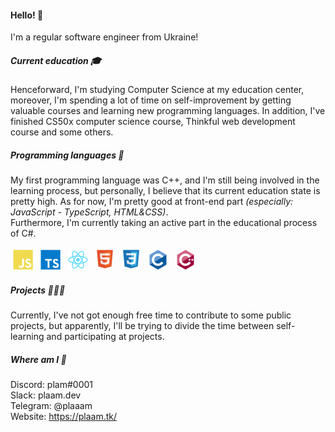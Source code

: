 #### Hello! 👋
I'm a regular software engineer from Ukraine!
##### Current education 🎓
Henceforward, I'm studying Computer Science at my education center, moreover, I'm spending a lot of time on self-improvement by getting valuable courses and learning new programming languages. In addition, I've finished CS50x computer science course, Thinkful web development course and some others.
##### Programming languages 🔧
My first programming language was C++, and I'm still being involved in the learning process, but personally, I believe that its current education state is pretty high. As for now, I'm pretty good at front-end part *(especially: JavaScript - TypeScript, HTML&CSS)*. </br>
Furthermore, I'm currently taking an active part in the educational process of C#.</br>

<p align = "left">
<img src="https://raw.githubusercontent.com/devicons/devicon/master/icons/javascript/javascript-plain.svg" alt="JS" height="32" style="vertical-align:top; margin:4px">
<img src="https://raw.githubusercontent.com/devicons/devicon/master/icons/typescript/typescript-plain.svg" alt="TS" height="32" style="vertical-align:top; margin:4px">
<img src="https://raw.githubusercontent.com/devicons/devicon/master/icons/react/react-original.svg" alt="React" height="32" style="vertical-align:top; margin:4px">
<img src="https://raw.githubusercontent.com/devicons/devicon/master/icons/html5/html5-original.svg" alt="HTML" height="30" style="vertical-align:top; margin:4px">
<img src="https://raw.githubusercontent.com/devicons/devicon/master/icons/css3/css3-original.svg" alt="CSS" height="30" style="vertical-align:top; margin:4px">
<img src="https://raw.githubusercontent.com/devicons/devicon/2ae2a900d2f041da66e950e4d48052658d850630/icons/c/c-original.svg" alt="C" height="32" style="vertical-align:top; margin:4px">
<img src="https://github.com/devicons/devicon/blob/master/icons/cplusplus/cplusplus-original.svg" alt="C++" height="32" style="vertical-align:top; margin:4px">
</p>

##### Projects 👨🏻‍💻
Currently, I've not got enough free time to contribute to some public projects, but apparently, I'll be trying to divide the time between self-learning and participating at projects.

##### Where am I 📱
Discord: plam#0001</br>
Slack: plaam.dev </br>
Telegram: @plaaam </br>
Website: https://plaam.tk/ </br>
